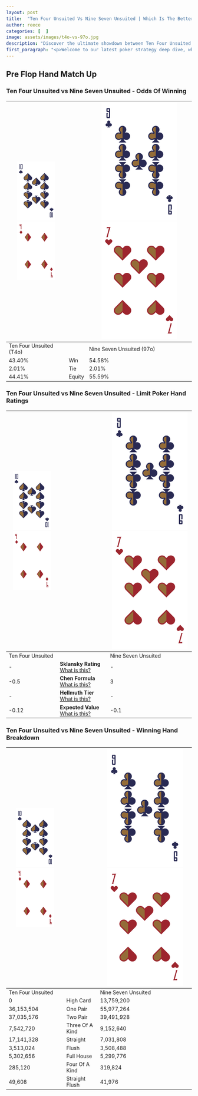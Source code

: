 ```yaml
---
layout: post
title:  "Ten Four Unsuited Vs Nine Seven Unsuited | Which Is The Better Hand In Poker? A Complete Guide"
author: reece
categories: [  ]
image: assets/images/t4o-vs-97o.jpg
description: "Discover the ultimate showdown between Ten Four Unsuited and Nine Seven Unsuited in poker! Uncover the odds, strategies, and scenarios where one hand triumphs over the other. Get ready to up your poker game with this thrilling analysis."
first_paragraph: "<p>Welcome to our latest poker strategy deep dive, where we're pitting two distinct hands against each other in a high-stakes showdown: Ten Four Unsuited vs Nine Seven Unsuited.</p><p>In the dynamic world of poker, every decision counts, and knowing which hand holds the upper hand is key to your success at the table.</p><p>In this article, we'll dissect these two hands, explore the scenarios where one dominates the other, and equip you with the knowledge to make strategic choices that can tip the odds in your favor.</p><p>Get ready to unravel the intriguing dynamics of these poker hands and elevate your game to new heights.</p>"
---
```




[comment]: # (sp0)

## Pre Flop Hand Match Up

<div class="table hand-ratings" markdown="1"> 



### Ten Four Unsuited vs Nine Seven Unsuited - Odds Of Winning


    
| ![image info](assets/images/hand1/T.png) ![image info](assets/images/hand1/4o.png) |  | ![image info](assets/images/hand2/9.png) ![image info](assets/images/hand2/7o.png) |
| -------- | -------- | -------- |
| Ten Four Unsuited (T4o) |  | Nine Seven Unsuited (97o) |
| 43.40% | Win | 54.58% |
| 2.01% | Tie | 2.01% |
| 44.41% | Equity | 55.59% |




[comment]: # (sp1)



### Ten Four Unsuited vs Nine Seven Unsuited - Limit Poker Hand Ratings


    
| ![image info](assets/images/hand1/T.png) ![image info](assets/images/hand1/4o.png) |  | ![image info](assets/images/hand2/9.png) ![image info](assets/images/hand2/7o.png) |
| -------- | -------- | -------- |
| Ten Four Unsuited |  | Nine Seven Unsuited |
| - | **Sklansky Rating** [What is this?](/sklansky-rating-explained) | - |
| -0.5 | **Chen Formula** [What is this?](/chen-formula-explained) | 3 |
| - | **Hellmuth Tier** [What is this?](/Hellmuth-tier-explained) | - |
| -0.12 | **Expected Value** [What is this?](/expected-value-explained) | -0.1 |




[comment]: # (sp2)



### Ten Four Unsuited vs Nine Seven Unsuited - Winning Hand Breakdown


    
| ![image info](assets/images/hand1/T.png) ![image info](assets/images/hand1/4o.png) |  | ![image info](assets/images/hand2/9.png) ![image info](assets/images/hand2/7o.png) |
| -------- | -------- | -------- |
| Ten Four Unsuited |  | Nine Seven Unsuited |
| 0 | High Card | 13,759,200 |
| 36,153,504 | One Pair | 55,977,264 |
| 37,035,576 | Two Pair | 39,491,928 |
| 7,542,720 | Three Of A Kind | 9,152,640 |
| 17,141,328 | Straight | 7,031,808 |
| 3,513,024 | Flush | 3,508,488 |
| 5,302,656 | Full House | 5,299,776 |
| 285,120 | Four Of A Kind | 319,824 |
| 49,608 | Straight Flush | 41,976 |




[comment]: # (sp3)



</div>

[comment]: # (sp4)



[comment]: # (sp5)

